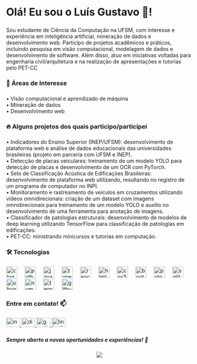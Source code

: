 <h1 align="left">Olá! Eu sou o Luís Gustavo 👋!</h1>

###

<p align="left">Sou estudante de Ciência da Computação na UFSM, com interesse e experiência em inteligência artificial, mineração de dados e desenvolvimento web. Participo de projetos acadêmicos e práticos, incluindo pesquisa em visão computacional, modelagem de dados e desenvolvimento de software. Além disso, atuo em iniciativas voltadas para engenharia civil/arquitetura e na realização de apresentações e tutorias pelo PET-CC</p>

###

<h3 align="left">🚀 Áreas de Interesse</h3>

###

<p align="left">• Visão computacional e aprendizado de máquina<br>• Mineração de dados <br>• Desenvolvimento web</p>

###

<h3 align="left">🔥 Alguns projetos dos quais participo/participei</h3>

###

<p align="left">• Indicadores do Ensino Superior (INEP/UFSM): desenvolvimento de plataforma web e análise de dados educacionais das universidades brasileiras (projeto em parceria com UFSM e INEP).<br>• Detecção de placas veiculares: treinamento de um modelo YOLO para detecção de placas e desenvolvimento de um OCR com PyTorch.<br>• Selo de Classificação Acústica de Edificações Brasileiras: desenvolvimento de plataforma web utilizando, resultando no registro de um programa de computador no INPI.<br>• Monitoramento e rastreamento de veículos em cruzamentos utilizando vídeos omnidirecionais: criação de um dataset com imagens omnidirecionais para treinamento de um modelo YOLO e auxílio no desenvolvimento de uma ferramenta para anotação de imagens.<br>• Classificador de patologias estruturais: desenvolvimento de modelos de deep learning utilizando TensorFlow para classificação de patologias em edificações.<br>• PET-CC: ministrando minicursos e tutorias em computação.</p>

###

<h3 align="left">🛠️ Tecnologias</h3>

###

<div align="left">
  <img src="https://cdn.jsdelivr.net/gh/devicons/devicon/icons/c/c-original.svg" height="30" alt="c logo"  />
  <img width="12" />
  <img src="https://cdn.jsdelivr.net/gh/devicons/devicon/icons/python/python-original.svg" height="30" alt="python logo"  />
  <img width="12" />
  <img src="https://cdn.jsdelivr.net/gh/devicons/devicon/icons/javascript/javascript-original.svg" height="30" alt="javascript logo"  />
  <img width="12" />
  <img src="https://cdn.jsdelivr.net/gh/devicons/devicon/icons/typescript/typescript-original.svg" height="30" alt="typescript logo"  />
  <img width="12" />
  <img src="https://cdn.jsdelivr.net/gh/devicons/devicon/icons/react/react-original.svg" height="30" alt="react logo"  />
  <img width="12" />
  <img src="https://cdn.jsdelivr.net/gh/devicons/devicon/icons/html5/html5-original.svg" height="30" alt="html5 logo"  />
  <img width="12" />
  <img src="https://cdn.jsdelivr.net/gh/devicons/devicon/icons/css3/css3-original.svg" height="30" alt="css3 logo"  />
  <img width="12" />
  <img src="https://cdn.jsdelivr.net/gh/devicons/devicon/icons/bootstrap/bootstrap-original.svg" height="30" alt="bootstrap logo"  />
  <img width="12" />
  <img src="https://cdn.jsdelivr.net/gh/devicons/devicon/icons/pytorch/pytorch-original.svg" height="30" alt="pytorch logo"  />
  <img width="12" />
  <img src="https://cdn.jsdelivr.net/gh/devicons/devicon/icons/sqlite/sqlite-original.svg" height="30" alt="sqlite logo"  />
  <img width="12" />
  <img src="https://cdn.jsdelivr.net/gh/devicons/devicon/icons/ubuntu/ubuntu-plain.svg" height="30" alt="ubuntu logo"  />
  <img width="12" />
  <img src="https://cdn.jsdelivr.net/gh/devicons/devicon/icons/numpy/numpy-original.svg" height="30" alt="numpy logo"  />
  <img width="12" />
  <img src="https://cdn.jsdelivr.net/gh/devicons/devicon/icons/tensorflow/tensorflow-original.svg" height="30" alt="tensorflow logo"  />
  <img width="12" />
  <img src="https://cdn.jsdelivr.net/gh/devicons/devicon/icons/github/github-original.svg" height="30" alt="github logo"  />
</div>

###

<h3 align="left">Entre em contato!  📫</h3>

###

<div align="left">
  <a href="_luis_gustavot" target="_blank">
    <img src="https://raw.githubusercontent.com/maurodesouza/profile-readme-generator/master/src/assets/icons/social/instagram/default.svg" width="37" height="25" alt="instagram logo"  />
  </a>
  <a href=".lizbr" target="_blank">
    <img src="https://raw.githubusercontent.com/maurodesouza/profile-readme-generator/master/src/assets/icons/social/discord/default.svg" width="37" height="25" alt="discord logo"  />
  </a>
  <a href="lgtozevich@inf.ufsm.br" target="_blank">
    <img src="https://raw.githubusercontent.com/maurodesouza/profile-readme-generator/master/src/assets/icons/social/gmail/default.svg" width="37" height="25" alt="gmail logo"  />
  </a>
  <a href="https://www.linkedin.com/in/lu%C3%ADs-gustavo-werle-tozevich-010704273/" target="_blank">
    <img src="https://raw.githubusercontent.com/maurodesouza/profile-readme-generator/master/src/assets/icons/social/linkedin/default.svg" width="37" height="25" alt="linkedin logo"  />
  </a>
</div>

###

<h5 align="left">Sempre aberto a novas oportunidades e experiências! 🚀</h5>

###

<div align="center">
  <img src="https://profile-counter.glitch.me/lgtozevich/count.svg?"  />
</div>

###
